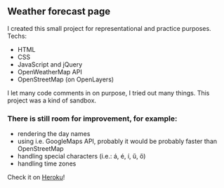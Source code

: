## Weather forecast page

I created this small project for representational and practice purposes.
Techs:

- HTML
- CSS
- JavaScript and jQuery
- OpenWeatherMap API
- OpenStreetMap (on OpenLayers)

I let many code comments in on purpose, I tried out many things. This project was a kind of sandbox.

### There is still room for improvement, for example:

- rendering the day names
- using i.e. GoogleMaps API, probably it would be probably faster than OpenStreetMap
- handling special characters (i.e.: á, é, í, ű, ő)
- handling time zones

Check it on [Heroku](https://dervarga-openweather.herokuapp.com/)!
